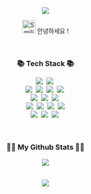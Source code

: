 <!-- Header -->
<p align='center'>
  <img src="https://capsule-render.vercel.app/api?type=waving&height=200&text=Ugyeong's%20Github!&fontAlign=50&fontAlignY=40&color=gradient&customColorList=1" />
</p>

<!-- 환영인사! -->
<p align='center'>
  <img src="https://raw.githubusercontent.com/Tarikul-Islam-Anik/Animated-Fluent-Emojis/master/Emojis/Smilies/Smiling%20Face%20with%20Sunglasses.png" alt="Smiling Face with Sunglasses" width="30" height="30" /> 안녕하세요 !
</p>
</br>

<!-- Tech Stack -->
<h3 align="center">📚 Tech Stack 📚</h3>
<p align="center">
  <!-- Backend -->
  <img src="https://img.shields.io/badge/java-%23ED8B00.svg?style=for-the-badge&logo=openjdk&logoColor=white"/>&nbsp
  <img src="https://img.shields.io/badge/spring-%236DB33F.svg?style=for-the-badge&logo=spring&logoColor=white"/></a>&nbsp
  </br>
  <!-- DB -->
  <img src="https://img.shields.io/badge/Oracle-F80000?style=for-the-badge&logo=oracle&logoColor=white">&nbsp
  <img src="https://img.shields.io/badge/mysql-4479A1.svg?style=for-the-badge&logo=mysql&logoColor=white">&nbsp
  <img src="https://img.shields.io/badge/MariaDB-003545?style=for-the-badge&logo=mariadb&logoColor=white">&nbsp
  <img src="https://img.shields.io/badge/postgres-%23316192.svg?style=for-the-badge&logo=postgresql&logoColor=white">&nbsp
  </br>
  <!-- Frontend -->
  <img src="https://img.shields.io/badge/javascript-%23323330.svg?style=for-the-badge&logo=javascript&logoColor=%23F7DF1E"/>&nbsp
  <img src="https://img.shields.io/badge/vuejs-%2335495e.svg?style=for-the-badge&logo=vuedotjs&logoColor=%234FC08D"/>&nbsp
  <img src="https://img.shields.io/badge/jquery-%230769AD.svg?style=for-the-badge&logo=jquery&logoColor=white" />&nbsp
  </br>
  <!-- Server -->
  <img src="https://img.shields.io/badge/Linux-FCC624?style=for-the-badge&logo=linux&logoColor=black">&nbsp
  <img src="https://img.shields.io/badge/apache%20tomcat-%23F8DC75.svg?style=for-the-badge&logo=apache-tomcat&logoColor=black"/>&nbsp
  <img src="https://img.shields.io/badge/apache-%23D42029.svg?style=for-the-badge&logo=apache&logoColor=white"/>&nbsp
  <img src="https://img.shields.io/badge/nginx-%23009639.svg?style=for-the-badge&logo=nginx&logoColor=white"/>
  </br>
  <!-- Git -->
  <img src="https://img.shields.io/badge/git-%23F05033.svg?style=for-the-badge&logo=git&logoColor=white" />&nbsp
  <img src="https://img.shields.io/badge/github-%23121011.svg?style=for-the-badge&logo=github&logoColor=white">&nbsp
  <img src="https://img.shields.io/badge/gitlab-%23181717.svg?style=for-the-badge&logo=gitlab&logoColor=white">&nbsp
</p>  
</br>

<!-- Github stack -->
<h3 align="center">👩‍💻 My Github Stats 👩‍💻</h3>

<!-- Github Stats -->
<div align="center">
<img src="https://github-readme-stats.vercel.app/api?username=minyugyeong&count_private=true&show_icons=true&theme=buefy"/>
</div>
</br>

<!-- Footer -->
<p align='center'>
  <img src="https://capsule-render.vercel.app/api?section=footer&color=gradient&customColorList=1" />
</p>
